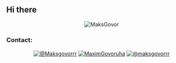 ## Hi there

<p align="center"><img src="https://github-readme-stats.vercel.app/api?username=MaksGovor&show_icons=true" alt="MaksGovor" /></p>

### Contact: 

<p align="center"><a href="https://t.me/Maksgovorrr" target="_blank" title="Telegram"><img align="center" src="https://img.shields.io/badge/Telegram-2CA5E0?style=for-the-badge&logo=telegram&logoColor=white&show_icons=true" alt="@Maksgovorrr"/></a>
<a href="https://twitter.com/MaximGovoruha" target="_blank" title="Twitter"><img align="center" src="https://img.shields.io/badge/Twitter-1DA1F2?style=for-the-badge&logo=twitter&logoColor=white" alt="MaximGovoruha"/></a> 
<a href="https://www.instagram.com/maksgovorrr/?hl=ru" target="_blank" title="Instagram"><img align="center" src="https://img.shields.io/badge/Instagram-E4405F?style=for-the-badge&logo=instagram&logoColor=white" alt="@maksgovorrr"/></a>   
</p>

<!--
**MaksGovor/MaksGovor** is a ✨ _special_ ✨ repository because its `README.md` (this file) appears on your GitHub profile.

Here are some ideas to get you started:

- 🔭 I’m currently working on ...
- 🌱 I’m currently learning ...
- 👯 I’m looking to collaborate on ...
- 🤔 I’m looking for help with ...
- 💬 Ask me about ...
- 📫 How to reach me: ...
- 😄 Pronouns: ...
- ⚡ Fun fact: ...
-->
